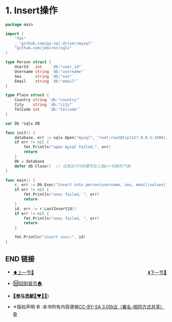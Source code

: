 # 1. Insert操作

```go
package main

import (
    "fmt"
    _ "github.com/go-sql-driver/mysql"
    "github.com/jmoiron/sqlx"
)

type Person struct {
    UserId   int    `db:"user_id"`
    Username string `db:"username"`
    Sex      string `db:"sex"`
    Email    string `db:"email"`
}

type Place struct {
    Country string `db:"country"`
    City    string `db:"city"`
    TelCode int    `db:"telcode"`
}

var Db *sqlx.DB

func init() {
    database, err := sqlx.Open("mysql", "root:root@tcp(127.0.0.1:3306)/test")
    if err != nil {
        fmt.Println("open mysql failed,", err)
        return
    }
    Db = database
    defer db.Close()  // 注意这行代码要写在上面err判断的下面
}

func main() {
    r, err := Db.Exec("insert into person(username, sex, email)values(?, ?, ?)", "stu001", "man", "stu01@qq.com")
    if err != nil {
        fmt.Println("exec failed, ", err)
        return
    }
    id, err := r.LastInsertId()
    if err != nil {
        fmt.Println("exec failed, ", err)
        return
    }

    fmt.Println("insert succ:", id)
}
```

## END 链接
<ul><li><div><a href = '20.md' style='float:left'>⬆️上一节🔗</a><a href = '22.md' style='float: right'>⬇️下一节🔗</a></div></li></ul>

+ [Ⓜ️回到首页🏠](../README.md)

+ [**🫵参与贡献💞❤️‍🔥💖**](https://nsddd.top/archives/contributors))

+ ✴️版权声明 &copy; :本书所有内容遵循[CC-BY-SA 3.0协议（署名-相同方式共享）&copy;](http://zh.wikipedia.org/wiki/Wikipedia:CC-by-sa-3.0协议文本) 


